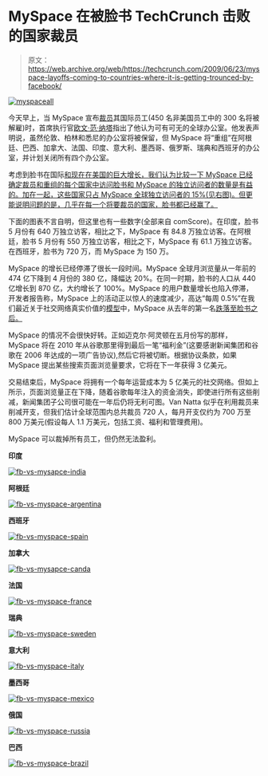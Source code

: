 # MySpace 在被脸书 TechCrunch 击败的国家裁员

> 原文：<https://web.archive.org/web/https://techcrunch.com/2009/06/23/myspace-layoffs-coming-to-countries-where-it-is-getting-trounced-by-facebook/>

[![myspaceall](img/6de4fd814a74ef0e9ac17d1b7c1c1eb3.png "myspaceall")](https://web.archive.org/web/20230130115254/https://techcrunch.com/wp-content/uploads/2009/06/myspaceall.jpg)

今天早上，当 MySpace 宣布[裁员](https://web.archive.org/web/20230130115254/http://techcrunch.com/2009/06/23/myspace-terminates-23-of-international-staff/)其国际员工(450 名非美国员工中的 300 名将被解雇)时，首席执行官[欧文·范·纳塔](https://web.archive.org/web/20230130115254/http://www.crunchbase.com/person/owen-van-natta)指出了他认为可有可无的全球办公室。他发表声明说，虽然伦敦、柏林和悉尼的办公室将被保留，但 MySpace 将“重组”在阿根廷、巴西、加拿大、法国、印度、意大利、墨西哥、俄罗斯、瑞典和西班牙的办公室，并计划关闭所有四个办公室。

考虑到脸书在国际[和现在在美国](https://web.archive.org/web/20230130115254/http://techcrunch.com/2009/03/23/facebook-hockey-sticks-while-myspace-languishes/)[的巨大增长，我们认为比较一下 MySpace 已经确定裁员和重组的每个国家中访问脸书和 MySpace 的独立访问者的数量是有益的。加在一起，这些国家只占 MySpace 全球独立访问者的 15%(见右图)。但更能说明问题的是，几乎在每一个将要裁员的国家，脸书都已经赢了。](https://web.archive.org/web/20230130115254/http://techcrunch.com/2009/06/15/facebook-finally-catches-up-to-myspace-in-the-us/)

下面的图表不言自明，但这里也有一些数字(全部来自 comScore)。在印度，脸书 5 月份有 640 万独立访客，相比之下，MySpace 有 84.8 万独立访客。在阿根廷，脸书 5 月份有 550 万独立访客，相比之下，MySpace 有 61.1 万独立访客。在西班牙，脸书为 720 万，而 MySpace 为 150 万。

MySpace 的增长已经停滞了很长一段时间。MySpace 全球月浏览量从一年前的 474 亿下降到 4 月份的 380 亿，降幅达 20%。在同一时期，脸书的人口从 440 亿增长到 870 亿，大约增长了 100%。MySpace 的用户数量增长也陷入停滞，开发者报告称，MySpace 上的活动正以惊人的速度减少，高达“每周 0.5%”在我们最近关于社交网络真实价值的[模型](https://web.archive.org/web/20230130115254/http://techcrunch.com/2009/06/04/the-true-value-of-social-networks-the-2009-updated-model/)中，MySpace 从去年的第一名[跌落至脸书之后。](https://web.archive.org/web/20230130115254/http://techcrunch.com/2008/06/23/modeling-the-real-market-value-of-social-networks/)

MySpace 的情况不会很快好转。正如迈克尔·阿灵顿在五月份写的那样，MySpace 将在 2010 年从谷歌那里得到最后一笔“福利金”(这要感谢新闻集团和谷歌在 2006 年达成的一项广告协议),然后它将被切断。根据协议条款，如果 MySpace 提出某些搜索页面浏览量要求，它将在下一年获得 3 亿美元。

交易结束后，MySpace 将拥有一个每年运营成本为 5 亿美元的社交网络。但如上所示，页面浏览量正在下降，随着谷歌每年注入的资金消失，即使进行所有这些削减，新闻集团子公司很可能在一年后仍将无利可图。Van Natta 似乎在利用裁员来削减开支，但我们估计全球范围内总共裁员 720 人，每月开支仅约为 700 万至 800 万美元(假设每人 1.1 万美元，包括工资、福利和管理费用)。

MySpace 可以裁掉所有员工，但仍然无法盈利。

**印度**

[![fb-vs-mysapce-india](img/d130cc92faf260986529512571f0e58a.png "fb-vs-mysapce-india")](https://web.archive.org/web/20230130115254/https://techcrunch.com/wp-content/uploads/2009/06/fb-vs-mysapce-india.jpg)

**阿根廷**

[![fb-vs-myspace-argentina](img/c682be4a27b6032a2019ecf5f3ab4a7f.png "fb-vs-myspace-argentina")](https://web.archive.org/web/20230130115254/https://techcrunch.com/wp-content/uploads/2009/06/fb-vs-myspace-argentina.jpg)

**西班牙**

[![fb-vs-myspace-spain](img/731585e2f689b1bf88cc4a48bcc035c4.png "fb-vs-myspace-spain")](https://web.archive.org/web/20230130115254/https://techcrunch.com/wp-content/uploads/2009/06/fb-vs-myspace-spain.jpg)

**加拿大**

[![fb-vs-mysapce-canda](img/47093cf7fdfe41eee7701251a5867e43.png "fb-vs-mysapce-canda")](https://web.archive.org/web/20230130115254/https://techcrunch.com/wp-content/uploads/2009/06/fb-vs-mysapce-canda.jpg)

**法国**

[![fb-vs-myspace-france](img/c9bd73cdc61b7ec1492d029425ced40f.png "fb-vs-myspace-france")](https://web.archive.org/web/20230130115254/https://techcrunch.com/wp-content/uploads/2009/06/fb-vs-myspace-france.jpg)

**瑞典**

[![fb-vs-myspace-sweden](img/cbafbeca1821d30d72fd0c310f684d2f.png "fb-vs-myspace-sweden")](https://web.archive.org/web/20230130115254/https://techcrunch.com/wp-content/uploads/2009/06/fb-vs-myspace-sweden.png)

**意大利**

[![fb-vs-myspace-italy](img/6ddf1da5152ff5ac2c1a18ed3f1f9e7a.png "fb-vs-myspace-italy")](https://web.archive.org/web/20230130115254/https://techcrunch.com/wp-content/uploads/2009/06/fb-vs-myspace-italy.jpg)

**墨西哥**

[![fb-vs-myspace-mexico](img/4a9e33ab741b100bec388b116d904669.png "fb-vs-myspace-mexico")](https://web.archive.org/web/20230130115254/https://techcrunch.com/wp-content/uploads/2009/06/fb-vs-myspace-mexico.jpg)

**俄国**

[![fb-vs-myspace-russia](img/e0241e19e4041317d2f0fe0b59c3994d.png "fb-vs-myspace-russia")](https://web.archive.org/web/20230130115254/https://techcrunch.com/wp-content/uploads/2009/06/fb-vs-myspace-russia.jpg)

**巴西**

[![fb-vs-myspace-brazil](img/393f2f882d970536a5210a6a0407cb9e.png "fb-vs-myspace-brazil")](https://web.archive.org/web/20230130115254/https://techcrunch.com/wp-content/uploads/2009/06/fb-vs-myspace-brazil.jpg)